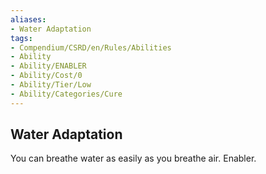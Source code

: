 ```yaml
---
aliases:
- Water Adaptation
tags:
- Compendium/CSRD/en/Rules/Abilities
- Ability
- Ability/ENABLER
- Ability/Cost/0
- Ability/Tier/Low
- Ability/Categories/Cure
---
```


  
## Water Adaptation  
You can breathe water as easily as you breathe air. Enabler.